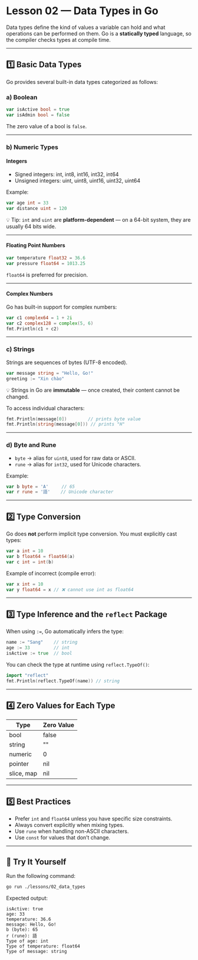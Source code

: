 # Lesson 02 — Data Types in Go

Data types define the kind of values a variable can hold and what operations can be performed on them.
Go is a **statically typed** language, so the compiler checks types at compile time.

---

## 1️⃣ Basic Data Types

Go provides several built-in data types categorized as follows:

### a) Boolean

```go
var isActive bool = true
var isAdmin bool = false
```

The zero value of a bool is `false`.

---

### b) Numeric Types

#### Integers

- Signed integers: int, int8, int16, int32, int64
- Unsigned integers: uint, uint8, uint16, uint32, uint64

Example:

```go
var age int = 33
var distance uint = 120
```

💡 Tip:
`int` and `uint` are **platform-dependent** —
on a 64-bit system, they are usually 64 bits wide.

---

#### Floating Point Numbers

```go
var temperature float32 = 36.6
var pressure float64 = 1013.25
```

`float64` is preferred for precision.

---

#### Complex Numbers

Go has built-in support for complex numbers:

```go
var c1 complex64 = 1 + 2i
var c2 complex128 = complex(5, 6)
fmt.Println(c1 + c2)
```

---

### c) Strings

Strings are sequences of bytes (UTF-8 encoded).

```go
var message string = "Hello, Go!"
greeting := "Xin chào"
```

💡 Strings in Go are **immutable** — once created, their content cannot be changed.

To access individual characters:

```go
fmt.Println(message[0])        // prints byte value
fmt.Println(string(message[0])) // prints "H"
```

---

### d) Byte and Rune

- `byte` → alias for `uint8`, used for raw data or ASCII.
- `rune` → alias for `int32`, used for Unicode characters.

Example:

```go
var b byte = 'A'     // 65
var r rune = '語'    // Unicode character
```

---

## 2️⃣ Type Conversion

Go does **not** perform implicit type conversion.
You must explicitly cast types:

```go
var a int = 10
var b float64 = float64(a)
var c int = int(b)
```

Example of incorrect (compile error):

```go
var x int = 10
var y float64 = x // ❌ cannot use int as float64
```

---

## 3️⃣ Type Inference and the `reflect` Package

When using `:=`, Go automatically infers the type:

```go
name := "Sang"    // string
age := 33         // int
isActive := true  // bool
```

You can check the type at runtime using `reflect.TypeOf()`:

```go
import "reflect"
fmt.Println(reflect.TypeOf(name)) // string
```

---

## 4️⃣ Zero Values for Each Type

| Type      | Zero Value |
|------------|------------|
| bool       | false      |
| string     | ""         |
| numeric    | 0          |
| pointer    | nil        |
| slice, map | nil        |

---

## 5️⃣ Best Practices

- Prefer `int` and `float64` unless you have specific size constraints.
- Always convert explicitly when mixing types.
- Use `rune` when handling non-ASCII characters.
- Use `const` for values that don’t change.

---

## 🚀 Try It Yourself

Run the following command:

```bash
go run ./lessons/02_data_types
```

Expected output:

```plaintext
isActive: true
age: 33
temperature: 36.6
message: Hello, Go!
b (byte): 65
r (rune): 語
Type of age: int
Type of temperature: float64
Type of message: string
```
